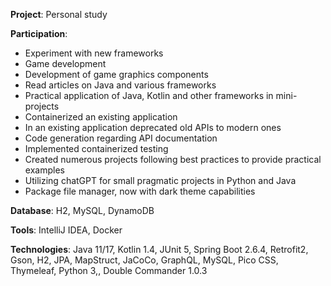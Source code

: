 **Project**: Personal study

**Participation**:

- Experiment with new frameworks
- Game development
- Development of game graphics components
- Read articles on Java and various frameworks
- Practical application of Java, Kotlin and other frameworks in mini-projects
- Containerized an existing application
- In an existing application deprecated old APIs to modern ones
- Code generation regarding API documentation
- Implemented containerized testing
- Created numerous projects following best practices to provide practical examples
- Utilizing chatGPT for small pragmatic projects in Python and Java
- Package file manager, now with dark theme capabilities

**Database**: H2, MySQL, DynamoDB

**Tools**: IntelliJ IDEA, Docker

**Technologies**: Java 11/17, Kotlin 1.4, JUnit 5, Spring Boot 2.6.4, Retrofit2, Gson, H2, JPA, MapStruct, JaCoCo, GraphQL, MySQL, Pico CSS, Thymeleaf, Python 3,, Double Commander 1.0.3
